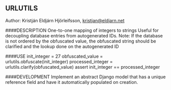 URLUTILS
--------
Author: Kristján Eldjárn Hjörleifsson, kristjan@eldjarn.net


####DESCRIPTION
One-to-one mapping of integers to strings
Useful for decoupling database entries from autogenerated IDs.
Note:
  If the database is not ordered by the obfuscated value, the obfuscated
  string should be clarified and the lookup done on the autogenerated ID


####USE
    init_integer = 27
    obfuscated_value = urlutils.obfuscate(init_integer)
    processed_integer = urlutils.clarify(obfuscated_value)
    assert init_integer == processed_integer


####DEVELOPMENT
Implement an abstract Django model that has a unique reference field and have it automatically populated on creation.

